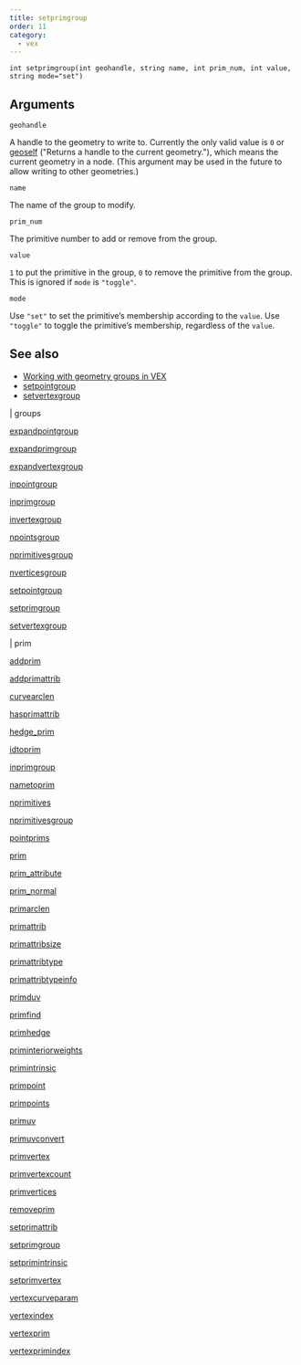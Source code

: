 ```yaml
---
title: setprimgroup
order: 11
category:
  - vex
---
```


`int setprimgroup(int geohandle, string name, int prim_num, int value, string mode="set")`

## Arguments

`geohandle`

A handle to the geometry to write to. Currently the only valid value is `0` or [geoself](geoself.html) ("Returns a handle to the current geometry."), which means the current geometry in a node. (This argument may be used in the future to allow writing to other geometries.)

`name`

The name of the group to modify.

`prim_num`

The primitive number to add or remove from the group.

`value`

`1` to put the primitive in the group, `0` to remove the primitive from the group.
This is ignored if `mode` is `"toggle"`.

`mode`

Use `"set"` to set the primitive’s membership according to the `value`.
Use `"toggle"` to toggle the primitive’s membership, regardless of the `value`.

## See also

- [Working with geometry groups in VEX](../groups.html)
- [setpointgroup](setpointgroup.html)
- [setvertexgroup](setvertexgroup.html)

|
groups

[expandpointgroup](expandpointgroup.html)

[expandprimgroup](expandprimgroup.html)

[expandvertexgroup](expandvertexgroup.html)

[inpointgroup](inpointgroup.html)

[inprimgroup](inprimgroup.html)

[invertexgroup](invertexgroup.html)

[npointsgroup](npointsgroup.html)

[nprimitivesgroup](nprimitivesgroup.html)

[nverticesgroup](nverticesgroup.html)

[setpointgroup](setpointgroup.html)

[setprimgroup](setprimgroup.html)

[setvertexgroup](setvertexgroup.html)

|
prim

[addprim](addprim.html)

[addprimattrib](addprimattrib.html)

[curvearclen](curvearclen.html)

[hasprimattrib](hasprimattrib.html)

[hedge_prim](hedge_prim.html)

[idtoprim](idtoprim.html)

[inprimgroup](inprimgroup.html)

[nametoprim](nametoprim.html)

[nprimitives](nprimitives.html)

[nprimitivesgroup](nprimitivesgroup.html)

[pointprims](pointprims.html)

[prim](prim.html)

[prim_attribute](prim_attribute.html)

[prim_normal](prim_normal.html)

[primarclen](primarclen.html)

[primattrib](primattrib.html)

[primattribsize](primattribsize.html)

[primattribtype](primattribtype.html)

[primattribtypeinfo](primattribtypeinfo.html)

[primduv](primduv.html)

[primfind](primfind.html)

[primhedge](primhedge.html)

[priminteriorweights](priminteriorweights.html)

[primintrinsic](primintrinsic.html)

[primpoint](primpoint.html)

[primpoints](primpoints.html)

[primuv](primuv.html)

[primuvconvert](primuvconvert.html)

[primvertex](primvertex.html)

[primvertexcount](primvertexcount.html)

[primvertices](primvertices.html)

[removeprim](removeprim.html)

[setprimattrib](setprimattrib.html)

[setprimgroup](setprimgroup.html)

[setprimintrinsic](setprimintrinsic.html)

[setprimvertex](setprimvertex.html)

[vertexcurveparam](vertexcurveparam.html)

[vertexindex](vertexindex.html)

[vertexprim](vertexprim.html)

[vertexprimindex](vertexprimindex.html)
